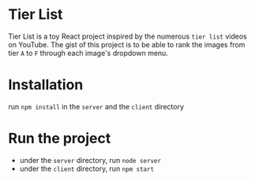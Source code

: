# Tier List

Tier List is a toy React project inspired by the numerous `tier list` videos on YouTube. The gist of this project is to be able to rank the images from tier `A` to `F` through each image's dropdown menu.

# Installation

run `npm install` in the `server` and the `client` directory

# Run the project

-   under the `server` directory, run `node server`
-   under the `client` directory, run `npm start`